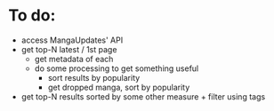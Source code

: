# To do:
- access MangaUpdates' API
- get top-N latest / 1st page
  - get metadata of each
  - do some processing to get something useful
    - sort results by popularity
    - get dropped manga, sort by popularity
- get top-N results sorted by some other measure + filter using tags
